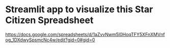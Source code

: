 # Streamlit app to visualize this Star Citizen Spreadsheet

https://docs.google.com/spreadsheets/d/1aZvvNwm5l0HoqTFY5XFnXMVnfog_1DXdwySpsmcNc4w/edit?gid=0#gid=0
